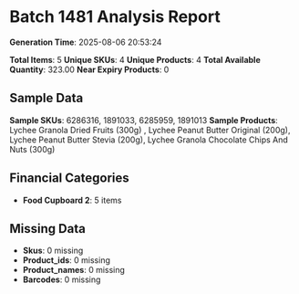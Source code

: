 # Batch 1481 Analysis Report

**Generation Time**: 2025-08-06 20:53:24

**Total Items**: 5
**Unique SKUs**: 4
**Unique Products**: 4
**Total Available Quantity**: 323.00
**Near Expiry Products**: 0

## Sample Data
**Sample SKUs**: 6286316, 1891033, 6285959, 1891013
**Sample Products**: Lychee Granola Dried Fruits (300g) , Lychee Peanut Butter Original (200g), Lychee Peanut Butter Stevia (200g), Lychee Granola Chocolate Chips And Nuts (300g)

## Financial Categories
- **Food Cupboard 2**: 5 items

## Missing Data
- **Skus**: 0 missing
- **Product_ids**: 0 missing
- **Product_names**: 0 missing
- **Barcodes**: 0 missing
